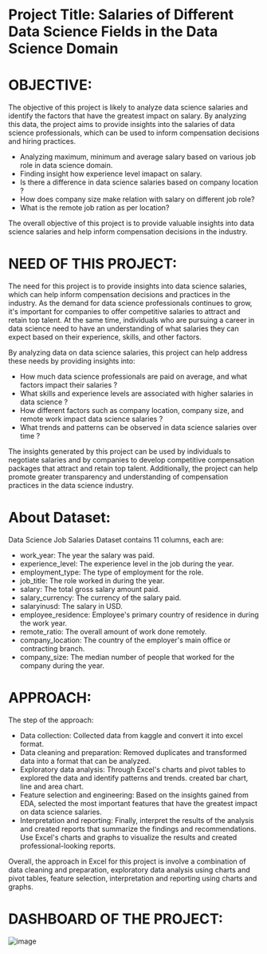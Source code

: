 # Project Title: Salaries of Different Data Science Fields in the Data Science Domain

# OBJECTIVE:

The objective of this project is likely to analyze data science salaries and identify the factors that have the greatest impact on salary. By analyzing this data, the project aims to provide insights into the salaries of data science professionals, which can be used to inform compensation decisions and hiring practices.

* Analyzing maximum, minimum and average salary based on various job role in data science domain.
* Finding insight how experience level imapact on salary.
* Is there a difference in data science salaries based on company location ?
* How does company size make relation with salary on different job role?
* What is the remote job ration as per location?

The overall objective of this project is to provide valuable insights into data science salaries and help inform compensation decisions in the industry.

# NEED OF THIS PROJECT:

The need for this project is to provide insights into data science salaries, which can help inform compensation decisions and practices in the industry. As the demand for data science professionals continues to grow, it's important for companies to offer competitive salaries to attract and retain top talent. At the same time, individuals who are pursuing a career in data science need to have an understanding of what salaries they can expect based on their experience, skills, and other factors.

By analyzing data on data science salaries, this project can help address these needs by providing insights into:

* How much data science professionals are paid on average, and what factors impact their salaries ?
* What skills and experience levels are associated with higher salaries in data science ?
* How different factors such as company location, company size, and remote work impact data science salaries ?
* What trends and patterns can be observed in data science salaries over time ?

The insights generated by this project can be used by individuals to negotiate salaries and by companies to develop competitive compensation packages that attract and retain top talent. Additionally, the project can help promote greater transparency and understanding of compensation practices in the data science industry.

# About Dataset:
Data Science Job Salaries Dataset contains 11 columns, each are:

* work_year: The year the salary was paid.
* experience_level: The experience level in the job during the year.
* employment_type: The type of employment for the role.
* job_title: The role worked in during the year.
* salary: The total gross salary amount paid.
* salary_currency: The currency of the salary paid.
* salaryinusd: The salary in USD.
* employee_residence: Employee's primary country of residence in during the work year.
* remote_ratio: The overall amount of work done remotely.
* company_location: The country of the employer's main office or contracting branch.
* company_size: The median number of people that worked for the company during the year.

# APPROACH:

The step of the approach:

* Data collection: Collected data from kaggle and convert it into excel format.
* Data cleaning and preparation: Removed duplicates and transformed data into a format that can be analyzed.
* Exploratory data analysis: Through Excel's charts and pivot tables to explored the data and identify patterns and trends. created bar chart, line and area chart.
* Feature selection and engineering: Based on the insights gained from EDA, selected the most important features that have the greatest impact on data science salaries.
* Interpretation and reporting: Finally, interpret the results of the analysis and created reports that summarize the findings and recommendations. Use Excel's charts and graphs to   visualize the results and created professional-looking reports.

Overall, the approach in Excel for this project is involve a combination of data cleaning and preparation, exploratory data analysis using charts and pivot tables, feature selection, interpretation and reporting using charts and graphs.

# DASHBOARD OF THE PROJECT:

![image](https://github.com/SrvPioneer/Salaries-of-Different-Data-Science-Fields-in-the-Data-Science-Domain/assets/93809665/2ceb61c6-e820-41b4-a2a2-bb7f054929d1)
					
														
